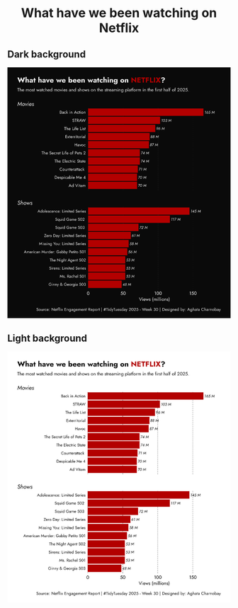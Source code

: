 <h1 align="center">What have we been watching on Netflix</h1>

## Dark background
<div align="center">
  <img src="plots/viewing_data_netflix_dark_bg.png" alt="My Plot" width="550" />
</div>

## Light background
<div align="center">
  <img src="plots/viewing_data_netflix_light_bg.png" alt="My Plot" width="550" />
</div>
